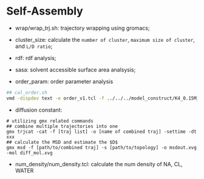 # Self-Assembly

- wrap/wrap\_trj.sh: trajectory wrapping using gromacs;

- cluster\_size: calculate the `number of cluster`, `maximum size of cluster`, and `L/D ratio`;
- rdf: rdf analysis;
- sasa: solvent accessible surface area analsysis;
- order\_param: order parameter analysis

```bash
## cal_order.sh
vmd -dispdev text -e order_v1.tcl -f ../../../model_construct/K4_0.15M_20_conc.gro -args ../product.??.wrap.xtc
```

- diffusion constant:
```
# utilizing gmx related commands
## combine multiple trajectories into one
gmx trjcat -cat -f [traj list] -o [name of combined traj] -settime -dt xxx
## calculate the MSD and estimate the $D$
gmx msd -f [path/to/combined traj] -s [path/to/topology] -o msdout.xvg -mol diff_mol.xvg
```

- num\_density/num\_density.tcl: calculate the num density of NA, CL, WATER

